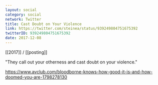 ```yaml
---
layout: social
category: social
network: Twitter
title: Cast Doubt on Your Violence
link: https://twitter.com/steinea/status/939249804751675392
twitterID: 939249804751675392
date: 2017-12-08
---
```


[[2017]] / [[posting]]

"They call out your otherness and cast doubt on your violence."

<https://www.avclub.com/bloodborne-knows-how-good-it-is-and-how-doomed-you-are-1798278130>
